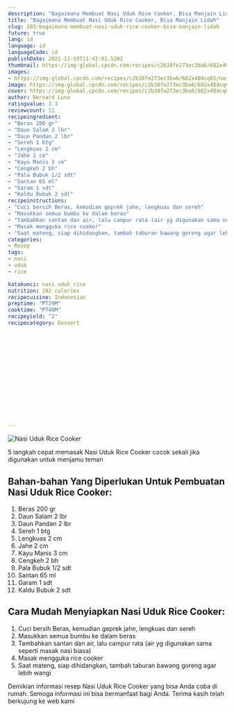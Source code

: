 ```yaml
---
description: "Bagaimana Membuat Nasi Uduk Rice Cooker, Bisa Manjain Lidah"
title: "Bagaimana Membuat Nasi Uduk Rice Cooker, Bisa Manjain Lidah"
slug: 183-bagaimana-membuat-nasi-uduk-rice-cooker-bisa-manjain-lidah
future: true
lang: id
language: id
languageCode: id
publishDate: 2021-11-19T11:42:01.520Z 
thumbnail: https://img-global.cpcdn.com/recipes/c2b38fe273ec3ba6/682x484cq65/nasi-uduk-rice-cooker-foto-resep-utama.png
images:
- https://img-global.cpcdn.com/recipes/c2b38fe273ec3ba6/682x484cq65/nasi-uduk-rice-cooker-foto-resep-utama.png
image: https://img-global.cpcdn.com/recipes/c2b38fe273ec3ba6/682x484cq65/nasi-uduk-rice-cooker-foto-resep-utama.png
cover: https://img-global.cpcdn.com/recipes/c2b38fe273ec3ba6/682x484cq65/nasi-uduk-rice-cooker-foto-resep-utama.png
author: Bernard Luna
ratingvalue: 3.3
reviewcount: 11
recipeingredient:
- "Beras 200 gr"
- "Daun Salam 2 lbr"
- "Daun Pandan 2 lbr"
- "Sereh 1 btg"
- "Lengkuas 2 cm"
- "Jahe 2 cm"
- "Kayu Manis 3 cm"
- "Cengkeh 2 bh"
- "Pala Bubuk 1/2 sdt"
- "Santan 65 ml"
- "Garam 1 sdt"
- "Kaldu Bubuk 2 sdt"
recipeinstructions:
- "Cuci bersih Beras, kemudian geprek jahe, lengkuas dan sereh"
- "Masukkan semua bumbu ke dalam beras"
- "Tambahkan santan dan air, lalu campur rata (air yg digunakan sama seperti masak nasi biasa)"
- "Masak mengguka rice cooker"
- "Saat mateng, siap dihidangkan, tambah taburan bawang goreng agar lebih wangi"
categories:
- Resep
tags:
- nasi
- uduk
- rice

katakunci: nasi uduk rice 
nutrition: 282 calories
recipecuisine: Indonesian
preptime: "PT29M"
cooktime: "PT49M"
recipeyield: "2"
recipecategory: Dessert


     
    
    
    
    
    
    
    
    
    
    
      
    
---
```



![Nasi Uduk Rice Cooker](https://img-global.cpcdn.com/recipes/c2b38fe273ec3ba6/682x484cq65/nasi-uduk-rice-cooker-foto-resep-utama.png)

5 langkah cepat memasak  Nasi Uduk Rice Cooker cocok sekali jika digunakan untuk menjamu teman

<!--inarticleads1-->

## Bahan-bahan Yang Diperlukan Untuk Pembuatan Nasi Uduk Rice Cooker:

1. Beras 200 gr
1. Daun Salam 2 lbr
1. Daun Pandan 2 lbr
1. Sereh 1 btg
1. Lengkuas 2 cm
1. Jahe 2 cm
1. Kayu Manis 3 cm
1. Cengkeh 2 bh
1. Pala Bubuk 1/2 sdt
1. Santan 65 ml
1. Garam 1 sdt
1. Kaldu Bubuk 2 sdt



<!--inarticleads2-->

## Cara Mudah Menyiapkan Nasi Uduk Rice Cooker:

1. Cuci bersih Beras, kemudian geprek jahe, lengkuas dan sereh
1. Masukkan semua bumbu ke dalam beras
1. Tambahkan santan dan air, lalu campur rata (air yg digunakan sama seperti masak nasi biasa)
1. Masak mengguka rice cooker
1. Saat mateng, siap dihidangkan, tambah taburan bawang goreng agar lebih wangi




Demikian informasi  resep Nasi Uduk Rice Cooker   yang bisa Anda coba di rumah. Semoga informasi ini bisa bermanfaat bagi Anda. Terima kasih telah berkujung ke web kami
